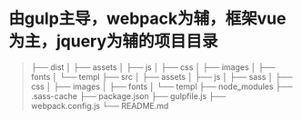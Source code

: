 # 由gulp主导，webpack为辅，框架vue为主，jquery为辅的项目目录
>├── dist
>│   ├── assets
>│   ├── js
>│   ├── css
>│   ├── images
>│   ├── fonts
>│   └── templ
>├── src
>│   ├── assets
>│   ├── js
>│   ├── sass
>│   ├── css
>│   ├── images
>│   ├── fonts
>│   └── templ
>├── node_modules
>├── .sass-cache
>├── package.json
>├── gulpfile.js
>├── webpack.config.js
>└── README.md
